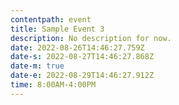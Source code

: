 ```yaml
---
contentpath: event
title: Sample Event 3
description: No description for now.
date: 2022-08-26T14:46:27.759Z
date-s: 2022-08-27T14:46:27.868Z
date-m: true
date-e: 2022-08-29T14:46:27.912Z
time: 8:00AM-4:00PM
---
```

